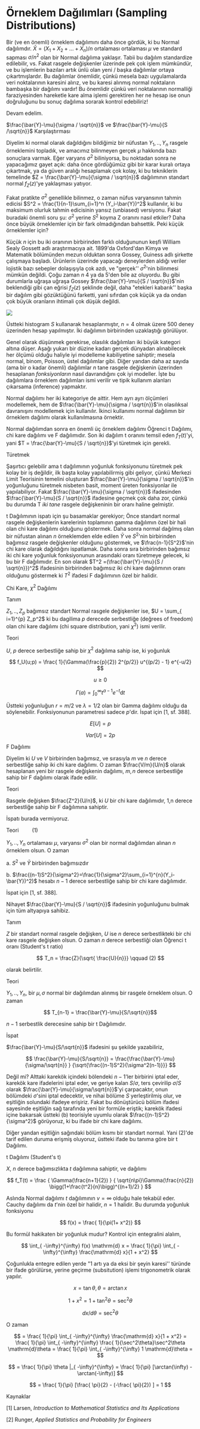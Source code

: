 # Örneklem Dağılımları (Sampling Distributions)

Bir (ve en önemli) örneklem dağılımını daha önce gördük, ki bu Normal
dağılımdır. $\bar{X} = (X_1 + X_2 + ... + X_n) / n$ ortalaması ortalaması
$\mu$ ve standard sapması $\sigma/n^2$ olan bir Normal dağılıma
yaklaşır. Tabii bu dağılım standardize edilebilir, vs. Fakat rasgele
değişkenler üzerinde pek çok işlem mümkündür, ve bu işlemlerin bazıları
artık ünlü olan yeni / başka dağılımlar ortaya çıkartmışlardır. Bu
dağılımlar önemlidir, çünkü mesela bazı uygulamalarda veri noktalarının
karesini alırız, ve bu karesi alınmış normal noktaların bambaşka bir
dağılımı vardır! Bu önemlidir çünkü veri noktalarının normalliği
faraziyesinden hareketle kare alma işlemi gerektiren her ne hesap ise onun
doğruluğunu bu sonuç dağılıma sorarak kontrol edebiliriz! 

Devam edelim. 

$\frac{\bar{Y}-\mu}{\sigma / \sqrt{n}}$ ve $\frac{\bar{Y}-\mu}{S  /\sqrt{n}}$ 
Karşılaştırması

Diyelim ki normal olarak dağıldığını bildiğimiz bir nüfustan $Y_1,..,Y_n$
rasgele örneklemini topladık, ve amacımız bilinmeyen gerçek $\mu$ hakkında
bazı sonuçlara varmak. Eğer varyans $\sigma^2$ biliniyorsa, bu noktadan
sonra ne yapacağımız gayet açık: daha önce gördüğümüz gibi bir karar kuralı
ortaya çıkartmak, ya da güven aralığı hesaplamak çok kolay, ki bu
tekniklerin temelinde $Z = \frac{\bar{Y}-\mu}{\sigma / \sqrt{n}}$ dağılımının standart normal $f_Z(z)$'ye 
yaklaşması yatıyor. 

Fakat pratikte $\sigma^2$ genellikle bilinmez, o zaman nüfus varyansının
tahmin edicisi $S^2 = \frac{1}{n-1}\sum_{i=1}^n (Y_i-\bar{Y})^2$
kullanılır, ki bu maksimum olurluk tahmin edicisinin yansız (unbiased)
versiyonu. Fakat buradaki önemli soru şu: $\sigma^2$ yerine $S^2$ koyma Z
oranını nasıl etkiler? Daha önce büyük örneklemler için bir fark
olmadığından bahsettik. Peki küçük örneklemler için? 

Küçük $n$ için bu iki oranının birbirinden farklı olduğununun keşfi William
Sealy Gossett adlı araştırmacıya ait. 1899'da Oxford'dan Kimya ve Matematik
bölümünden mezun olduktan sonra Gossey, Guiness adlı şirkette çalışmaya
başladı. Ürünlerin üzerinde yapacağı deneylerden aldığı veriler lojistik
bazı sebepler dolaşışıyla çok azdı, ve "gerçek'' $\sigma^2$'nin bilinmesi
mümkün değildi. Çoğu zaman $n$ 4 ya da 5'den bile az oluyordu. Bu gibi
durumlarla uğraşa uğraşa Gossey $\frac{\bar{Y}-\mu}{S / \sqrt{n}}$'nin
beklendiği gibi çan eğrisi $f_Z(z)$ şeklinde değil, daha "etekleri
kabarık'' başka bir dağılım gibi gözüktüğünü farketti, yani sıfırdan çok
küçük ya da ondan çok büyük oranların ihtimali çok düşük değildi. 
 
![](stat_sampling_01.png)

Üstteki histogram $S$ kullanarak hesaplanmıştır, $n=4$ olmak üzere 500
deney üzerinden hesap yapılmıştır. İki dağılımın birbirinden uzaklaştığı
görülüyor. 

Genel olarak düşünmek gerekirse, olasılık dağılımları iki büyük kategori
altına düşer. Aşağı yukarı bir düzine kadarı gerçek dünyadan alınabilecek
her ölçümü olduğu haliyle iyi modelleme kabiliyetine sahiptir; mesela
normal, binom, Poisson, üstel dağılımlar gibi. Diğer yandan daha az sayıda
(ama bir o kadar önemli) dağılımlar $n$ tane rasgele değişkenin üzerinden
hesaplanan *fonksiyonların* nasıl davrandığını çok iyi modeller. İşte
bu dağılımlara örneklem dağılımları ismi verilir ve tipik kullanım alanları
çıkarsama (inference) yapmaktır.

Normal dağılımı her iki kategoriye de aittir. Hem ayrı ayrı ölçümleri
modellemek, hem de $\frac{\bar{Y}-\mu}{\sigma / \sqrt{n}}$'in olasılıksal
davranışını modellemek için kullanılır.  İkinci kullanımı normal dağılımın
bir örneklem dağılımı olarak kullanılmasına örnektir.

Normal dağılımdan sonra en önemli üç örneklem dağılımı Öğrenci t Dağılımı,
chi kare dağılımı ve F dağılımıdır. Son iki dağılım t oranını temsil eden
$f_T(t)$'yi, yani $T = \frac{\bar{Y}-\mu}{S / \sqrt{n}}$'yi türetmek için
gerekli.

Türetmek 

Şaşırtıcı gelebilir ama t dağılımının yoğunluk fonksiyonunu türetmek pek
kolay bir iş değildir, ilk başta kolay yapılabilirmiş gibi geliyor, çünkü
Merkezi Limit Teorisinin temelini oluşturan $\frac{\bar{Y}-\mu}{\sigma / \sqrt{n}}$'in 
yoğunluğunu türetmek nisbeten basit, moment üreten fonksiyonlar ile
yapılabiliyor. Fakat $\frac{\bar{Y}-\mu}{\sigma / \sqrt{n}}$ 
ifadesinden $\frac{\bar{Y}-\mu}{S / \sqrt{n}}$ ifadesine
geçmek çok daha zor, çünkü bu durumda T *iki tane* rasgele değişkeninin
bir oranı haline gelmiştir.

t Dağılımının ispatı için şu basamaklar gerekiyor; Önce standart normal
rasgele değişkenlerin karelerinin toplamının gamma dağılımın özel bir hali
olan chi kare dağılımı olduğunu göstermek. Daha sonra normal dağılmış olan
bir nüfustan alınan $n$ örneklemden elde edilen $\bar{Y}$ ve $S^2$'nin
birbirinden bağımsız rasgele değişkenler olduğunu göstermek, ve
$\frac{n-1}{S^2}$'nin chi kare olarak dağıldığını ispatlamak. Daha sonra
sıra birbirinden bağımsız iki chi kare yoğunluk fonksiyonunun arasındaki
oranı türetmeye gelecek, ki bu bir F dağılımıdır. En son olarak $T^2
=(\frac{\bar{Y}-\mu}{S / \sqrt{n}})^2$ ifadesinin 
birbirinden bağımsız iki chi kare dağılımının oranı olduğunu göstermek ki
$T^2$  ifadesi F dağılımının özel bir halidir.

Chi Kare, $\chi^2$ Dağılımı

Tanım

$Z_1, .. , Z_p$ bağımsız standart Normal rasgele değişkenler ise, $U = \sum_{
  i=1}^{p} Z_p^2$ ki bu dagilima $p$ derecede serbestliğe (değrees of freedom)
olan chi kare dağılımı (chi square distribution, yani $\chi^2$) ismi verilir.

Teori

$U$, $p$ derece serbestliğe sahip bir $\chi^2$ dağılıma sahip ise, ki yoğunluk 

$$
f_U(u;p) = \frac{ 1}{\Gamma(\frac{p}{2}) 2^{p/2}} u^{(p/2) - 1} e^{-u/2} 
$$

$$ u \ge 0 $$

$$ \Gamma(a) = \int_{0}^{\infty} t ^{a-1} e^{-t} \mathrm{d} t $$

Üstteki yoğunluğun $r=m/2$ ve $\lambda=1/2$ olan bir Gamma dağılımı olduğu
da söylenebilir. Fonksiyonunun parametresi sadece $p$'dir. İspat için [1,
sf. 388].

$$ E[U] = p $$

$$ Var[U] = 2p $$

F Dağılımı

Diyelim ki $U$ ve $V$ birbirinden bağımsız, ve sırasıyla $m$ ve $n$ derece
serbestliğe sahip iki chi kare dağılımı. O zaman $\frac{V/m}{U/n}$ olarak
hesaplanan yeni bir rasgele değişkenin dağılımı, $m,n$ derece serbestliğe
sahip bir F dağılımı olarak ifade edilir.

Teori

Rasgele değişken $\frac{Z^2}{U/n}$, ki $U$ bir chi kare dağılımıdır, 1,n
derece serbestliğe sahip bir F dağılımına sahiptir. 

İspatı burada vermiyoruz.

Teori $\qquad (1)$

$Y_1,..,Y_n$ ortalaması $\mu$, varyansı $\sigma^2$ olan bir normal dağılımdan
alınan $n$ örneklem olsun. O zaman

a. $S^2$ ve $\bar{Y}$ birbirinden bağımsızdır

b. $\frac{(n-1)S^2}{\sigma^2}=\frac{1}{\sigma^2}\sum_{i=1}^{n}(Y_i-\bar{Y})^2)$
hesabı $n-1$ derece serbestliğe sahip bir chi kare dağılımıdır.

İspat için [1, sf. 388].

Nihayet $\frac{\bar{Y}-\mu}{S / \sqrt{n}}$ ifadesinin yoğunluğunu bulmak için
tüm altyapıya sahibiz.

Tanım

$Z$ bir standart normal rasgele değişken, $U$ ise $n$ derece serbestlikteki
bir chi kare rasgele değişken olsun. O zaman $n$ derece serbestliği olan
Öğrenci t oranı (Student's t ratio)

$$ 
T_n = \frac{Z}{\sqrt{ \frac{U}{n}}} 
\qquad (2) 
$$

olarak belirtilir.

Teori

$Y_1,..,Y_n$, bir $\mu,\sigma$ normal bir dağılımdan alınmış bir rasgele
örneklem olsun. O zaman 

$$ T_{n-1} = \frac{\bar{Y}-\mu}{S/\sqrt{n}}$$

$n-1$ serbestlik derecesine sahip bir t Dağılımıdır. 

İspat

$\frac{\bar{Y}-\mu}{S/\sqrt{n}}$ ifadesini şu şekilde yazabiliriz, 

$$ \frac{\bar{Y}-\mu}{S/\sqrt{n}} =
\frac{\frac{\bar{Y}-\mu}{\sigma/\sqrt{n}} }
{\sqrt{\frac{(n-1)S^2}{\sigma^2(n-1)}}}
$$

Değil mi? Alttaki karekök içindeki bölendeki $n-1$'ler birbirini iptal
eder, karekök kare ifadelerini iptal eder, ve geriye kalan $S/\sigma$, ters
çevirilip $\sigma/S$ olarak $\frac{\bar{Y}-\mu}{\sigma/\sqrt{n}}$'yi
çarpacaktır, onun bölümdeki $\sigma$'sini iptal edecektir, ve nihai bölüme
$S$ yerleştirilmiş olur, ve eşitliğin solundaki ifadeye erişiriz. Fakat bu
dönüştürücü bölüm ifadesi sayesinde eşitliğin sağ tarafında yeni bir
formüle eriştik; karekök ifadesi içine bakarsak üstteki (b) teorisiyle
uyumlu olarak $\frac{(n-1)S^2}{\sigma^2}$ görüyoruz, ki bu ifade bir chi
kare dağılımı.

Diğer yandan eşitliğin sağındaki bölüm kısmı bir standart normal. Yani
(2)'de tarif edilen duruma erişmiş oluyoruz, üstteki ifade bu tanıma göre
bir t Dağılımı. 

t Dağılımı (Student's t) 

$X$, $n$ derece bağımsızlıkta $t$ dağılımına sahiptir, ve dağılımı

$$ 
f_T(t) = 
\frac
{
\Gamma(\frac{n+1}{2})
}
{
\sqrt{n\pi}\Gamma(\frac{n}{2})
\bigg(1+\frac{t^2}{n}\bigg)^{(n+1)/2}
}
$$

Aslında Normal dağılımı $t$ dağılımının $v = \infty$ olduğu hale tekabül
eder. Cauchy dağılımı da $t$'nin özel bir halidir, $n = 1$ halidir. Bu
durumda yoğunluk fonksiyonu

$$ f(x)  = \frac{ 1}{\pi(1+ x^2)} $$

Bu formül hakikaten bir yoğunluk mudur? Kontrol için entegralini alalım, 

$$
\int_{ -\infty}^{\infty} f(x) \mathrm{d} x = 
\frac{ 1}{\pi} \int_{ -\infty}^{\infty} \frac{\mathrm{d} x}{1 + x^2} 
$$

Çoğunlukla entegre edilen yerde  "1 artı ya da eksi bir şeyin karesi''
türünde  bir ifade görülürse, yerine geçirme (subsitution) işlemi
trigonometrik  olarak  yapılır. 

$$  x = \tan \theta, \theta = \arctan x $$

$$ 1 + x^2 = 1 + \tan^2\theta = \sec^2\theta$$

$$ dx / d\theta = \sec^2\theta $$

O zaman 

$$ =
\frac{ 1}{\pi} \int_{ -\infty}^{\infty} \frac{\mathrm{d} x}{1 + x^2}   =
\frac{ 1}{\pi} \int_{ -\infty}^{\infty}  \frac{ 1}{\sec^2\theta}\sec^2\theta \mathrm{d}\theta = 
\frac{ 1}{\pi} \int_{ -\infty}^{\infty}  1 \mathrm{d}\theta = 
$$

$$ = 
\frac{ 1}{\pi} \theta |_{ -\infty}^{\infty}   = 
\frac{ 1}{\pi} [\arctan(\infty) - \arctan(-\infty)]
$$

$$ =
\frac{ 1}{\pi} [\frac{ \pi}{2} - (-\frac{ \pi}{2}) ] = 1
$$



Kaynaklar

[1] Larsen, *Introduction to Mathematical Statistics and Its Applications*

[2] Runger, *Applied Statistics and Probability for Engineers*



